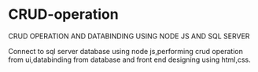 # CRUD-operation
CRUD OPERATION AND DATABINDING USING NODE JS AND SQL SERVER

Connect to sql server database using node js,performing crud operation from ui,databinding from database and front end designing using html,css.
